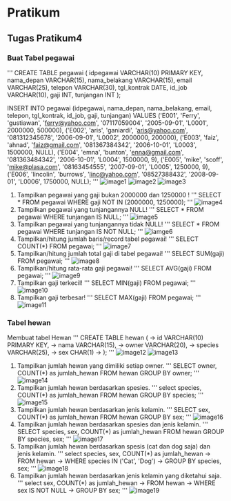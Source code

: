 # Pratikum
## Tugas Pratikum4

### Buat Tabel pegawai
'''
 CREATE TABLE pegawai (
  idpegawai VARCHAR(10) PRIMARY KEY,
  nama_depan VARCHAR(15),
  nama_belakang VARCHAR(15),
  email VARCHAR(25),
  telepon VARCHAR(30),
  tgl_kontrak DATE,
  id_job VARCHAR(10),
  gaji INT,
  tunjangan INT
);


INSERT INTO pegawai (idpegawai, nama_depan, nama_belakang, email, telepon, tgl_kontrak, id_job, gaji, tunjangan)
VALUES
('E001', 'Ferry', 'gustiawan', 'ferry@yahoo.com', '07117059004', '2005-09-01', 'L0001', 2000000, 500000),
('E002', 'aris', 'ganiardi', 'aris@yahoo.com', '081312345678', '2006-09-01', 'L0002', 2000000, 200000),
('E003', 'faiz', 'ahnad', 'faiz@gmail.com', '081367384342', '2006-10-01', 'L0003', 1500000, NULL),
('E004', 'emna', 'bunton', 'enna@gmail.com', '081363484342', '2006-10-01', 'L0004', 1500000, 9),
('E005', 'mike', 'scoff', 'mike@plasa.com', '08163454555', '2007-09-01', 'L0005', 1250000, 9),
('E006', 'lincolin', 'burrows', 'linc@yahoo.com', '08527388432', '2008-09-01', 'L0006', 1750000, NULL); 
'''
![image1](SS/SS1.png)
![image2](SS/SS2.png)
![image3](SS/SS3.png)

1. Tampilkan pegawai yang gaji bukan 2000000 dan 1250000 !
'''
 SELECT * FROM pegawai WHERE gaji NOT IN (2000000, 1250000);
'''
![image4](SS/SS4.png)
2. Tampilkan pegawai yang tunjangannya NULL!
'''
 SELECT * FROM pegawai WHERE tunjangan IS NULL;
'''
![image5](SS/SS5.png)
3. Tampilkan pegawai yang tunjangannya tidak NULL!
'''
 SELECT * FROM pegawai WHERE tunjangan IS NOT NULL;
'''
![iamge6](SS/SS6.png)
4. Tampilkan/hitung jumlah baris/record tabel pegawai!
'''
 SELECT COUNT(*) FROM pegawai;
'''
![image7](SS/SS7.png)
5. Tampilkan/hitung jumlah total gaji di tabel pegawai!
'''
 SELECT SUM(gaji) FROM pegawai;
'''
![image8](SS/SS8.png)
6. Tampilkan/hitung rata-rata gaji pegawai!
'''
 SELECT AVG(gaji) FROM pegawai;
'''
![image9](SS/SS9.png)
7. Tampilkan gaji terkecil!
'''
 SELECT MIN(gaji) FROM pegawai;
'''
![image10](SS/SS10.png)
8. Tampilkan gaji terbesar!
'''
 SELECT MAX(gaji) FROM pegawai;
'''
![image11](SS/SS11.png)

### Tabel hewan
Membuat tabel Hewan
'''
 CREATE TABLE hewan (
    -> id VARCHAR(10) PRIMARY KEY,
    -> nama VARCHAR(15),
    -> owner VARCHAR(20),
    -> species VARCHAR(25),
    -> sex CHAR(1)
    -> );
'''
![image12](SS/SS12.png)
![image13](SS/SS13.png)
1. Tampilkan jumlah hewan yang dimiliki setiap owner.
'''
 SELECT owner, COUNT(*) as jumlah_hewan FROM hewan GROUP BY owner;
'''
![image14](SS/SS14.png)
2. Tampilkan jumlah hewan berdasarkan spesies.
'''
 select species, COUNT(*) as jumlah_hewan FROM hewan GROUP BY species;
'''
![image15](SS/SS15.png)
3. Tampilkan jumlah hewan berdasarkan jenis kelamin.
'''
 SELECT sex, COUNT(*) as jumlah_hewan FROM hewan GROUP BY sex;
'''
![image16](SS/SS16.png)
4. Tampilkan jumlah hewan berdasarkan spesies dan jenis kelamin.
'''
 SELECT species, sex, COUNT(*) as jumlah_hewan FROM hewan GROUP BY species, sex;
'''
![image17](SS/SS17.png)
5. Tampilkan jumlah hewan berdasarkan spesis (cat dan dog saja) dan jenis kelamin.
'''
 select species, sex, COUNT(*) as jumlah_hewan
    -> FROM hewan
    -> WHERE species IN ('Cat', 'Dog')
    -> GROUP BY species, sex;
'''
![image18](SS/SS18.png)
6. Tampilkan jumlah hewan berdasarkan jenis kelamin yang diketahui saja.
'''
 select sex, COUNT(*) as jumlah_hewan
    -> FROM hewan
    -> WHERE sex IS NOT NULL
    -> GROUP BY sex;
'''
![image19](SS/SS19.png)
